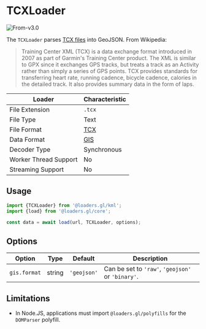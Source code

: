 # TCXLoader

<p class="badges">
  <img src="https://img.shields.io/badge/From-v3.0-blue.svg?style=flat-square" alt="From-v3.0" />
</p>

The `TCXLoader` parses [TCX files][tcx_wikipedia] into GeoJSON. From Wikipedia:

> Training Center XML (TCX) is a data exchange format introduced in 2007 as part
> of Garmin's Training Center product. The XML is similar to GPX since it
> exchanges GPS tracks, but treats a track as an Activity rather than simply a
> series of GPS points. TCX provides standards for transferring heart rate,
> running cadence, bicycle cadence, calories in the detailed track. It also
> provides summary data in the form of laps.

| Loader                | Characteristic                             |
| --------------------- | ------------------------------------------ |
| File Extension        | `.tcx`                                     |
| File Type             | Text                                       |
| File Format           | [TCX][tcx_wikipedia]                       |
| Data Format           | [GIS](/docs/specifications/category-gis) |
| Decoder Type          | Synchronous                                |
| Worker Thread Support | No                                         |
| Streaming Support     | No                                         |

[tcx_wikipedia]: https://en.wikipedia.org/wiki/Training_Center_XML

## Usage

```typescript
import {TCXLoader} from '@loaders.gl/kml';
import {load} from '@loaders.gl/core';

const data = await load(url, TCXLoader, options);
```

## Options

| Option       | Type   | Default     | Description                                       |
| ------------ | ------ | ----------- | ------------------------------------------------- |
| `gis.format` | string | `'geojson'` | Can be set to `'raw'`, `'geojson'` or `'binary'`. |

## Limitations

- In Node.JS, applications must import `@loaders.gl/polyfills` for the `DOMParser` polyfill.
